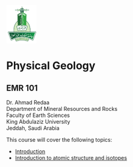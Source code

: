 <img src="images/KAU_logo.png" alt="KAU_LOGO" width="80" height="102">


# Physical Geology
## EMR 101


Dr. Ahmad Redaa  
Department of Mineral Resources and Rocks  
Faculty of Earth Sciences  
King Abdulaziz University  
Jeddah, Saudi Arabia 


This course will cover the following topics:  

- [Introduction](slides/lecture_1.html)
- [Introduction to atomic structure and isotopes](slides/lecture_2.html)
